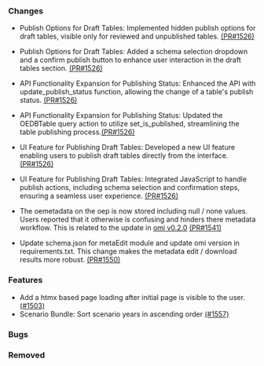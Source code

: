 ### Changes

- Publish Options for Draft Tables: Implemented hidden publish options for draft tables, visible only for reviewed and unpublished tables.  [(PR#1526)](https://github.com/OpenEnergyPlatform/oeplatform/pull/1526)

- Publish Options for Draft Tables: Added a schema selection dropdown and a confirm publish button to enhance user interaction in the draft tables section.  [(PR#1526)](https://github.com/OpenEnergyPlatform/oeplatform/pull/1526)

- API Functionality Expansion for Publishing Status: Enhanced the API with update_publish_status function, allowing the change of a table's publish status.  [(PR#1526)](https://github.com/OpenEnergyPlatform/oeplatform/pull/1526)

- API Functionality Expansion for Publishing Status: Updated the OEDBTable query action to utilize set_is_published, streamlining the table publishing process.[(PR#1526)](https://github.com/OpenEnergyPlatform/oeplatform/pull/1526)

- UI Feature for Publishing Draft Tables: Developed a new UI feature enabling users to publish draft tables directly from the interface.  [(PR#1526)](https://github.com/OpenEnergyPlatform/oeplatform/pull/1526)

- UI Feature for Publishing Draft Tables: Integrated JavaScript to handle publish actions, including schema selection and confirmation steps, ensuring a seamless user experience.  [(PR#1526)](https://github.com/OpenEnergyPlatform/oeplatform/pull/1526)

- The oemetadata on the oep is now stored including null / none values. Users reported that it otherwise is confusing and hinders there metadata workflow. This is related to the update in [omi v0.2.0](https://pypi.org/project/omi/0.2.0/) [(PR#1541)](https://github.com/OpenEnergyPlatform/oeplatform/pull/1541)

- Update schema.json for metaEdit module and update omi version in requirements.txt. This change makes the metadata edit / download results more robust. [(PR#1550)](https://github.com/OpenEnergyPlatform/oeplatform/pull/1550)

### Features

- Add a htmx based page loading after initial page is visible to the user. [(#1503)](https://github.com/OpenEnergyPlatform/oeplatform/pull/1503)
- Scenario Bundle: Sort scenario years in ascending order [(#1557)](https://github.com/OpenEnergyPlatform/oeplatform/pull/1557)

### Bugs

### Removed

